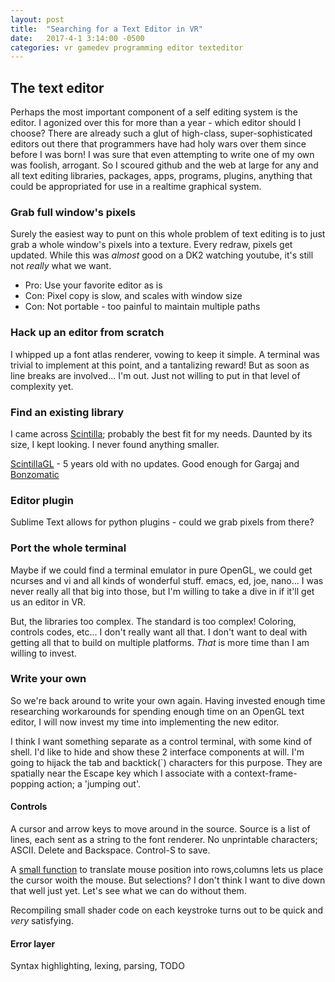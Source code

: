```yaml
---
layout: post
title:  "Searching for a Text Editor in VR"
date:   2017-4-1 3:14:00 -0500
categories: vr gamedev programming editor texteditor
---
```



## The text editor

Perhaps the most important component of a self editing system is the editor. I agonized over this for more than a year - which editor should I choose? There are already such a glut of high-class, super-sophisticated editors out there that programmers have had holy wars over them since before I was born! I was sure that even attempting to write one of my own was foolish, arrogant. So I scoured github and the web at large for any and all text editing libraries, packages, apps, programs, plugins, anything that could be appropriated for use in a realtime graphical system.


### Grab full window's pixels

Surely the easiest way to punt on this whole problem of text editing is to just grab a whole window's pixels into a texture. Every redraw, pixels get updated. While this was *almost* good on a DK2 watching youtube, it's still not *really* what we want.

 - Pro: Use your favorite editor as is
 - Con: Pixel copy is slow, and scales with window size
 - Con: Not portable - too painful to maintain multiple paths


### Hack up an editor from scratch

I whipped up a font atlas renderer, vowing to keep it simple. A terminal was trivial to implement at this point, and a tantalizing reward! But as soon as line breaks are involved... I'm out. Just not willing to put in that level of complexity yet.


### Find an existing library

I came across [Scintilla][Scintilla]; probably the best fit for my needs. Daunted by its size, I kept looking. I never found anything smaller.

[ScintillaGL][ScintillaGL] - 5 years old with no updates. Good enough for Gargaj and 
[Bonzomatic][Bonzomatic]

[Scintilla]: http://www.scintilla.org/
[Bonzomatic]: https://github.com/Gargaj/Bonzomatic
[ScintillaGL]: https://github.com/sopyer/ScintillaGL


### Editor plugin

Sublime Text allows for python plugins - could we grab pixels from there?


### Port the whole terminal

Maybe if we could find a terminal emulator in pure OpenGL, we could get ncurses and vi and all kinds of wonderful stuff. emacs, ed, joe, nano... I was never really all that big into those, but I'm willing to take a dive in if it'll get us an editor in VR.

But, the libraries too complex. The standard is too complex! Coloring, controls codes, etc... I don't really want all that. I don't want to deal with getting all that to build on multiple platforms. *That* is more time than I am willing to invest.


### Write your own

So we're back around to write your own again. Having invested enough time researching workarounds for spending enough time on an OpenGL text editor, I will now invest my time into implementing the new editor.

I think I want something separate as a control terminal, with some kind of shell. I'd like to hide and show these 2 interface components at will. I'm going to hijack the tab and backtick(\`) characters for this purpose. They are spatially near the Escape key which I associate with a context-frame-popping action; a 'jumping out'.


#### Controls

A cursor and arrow keys to move around in the source. Source is a list of lines, each sent as a string to the font renderer. No unprintable characters; ASCII. Delete and Backspace. Control-S to save.

A [small function][mousepos] to translate mouse position into rows,columns lets us place the cursor woith the mouse. But selections? I don't think I want to dive down that well just yet. Let's see what we can do without them.

[mousepos]: https://bitbucket.org/jimbo00000/opengl-with-luajit/src/c77d5e600b00586b0b83d7c0dac940e3d5f504fc/scene/shader_editor.lua?at=master&fileviewer=file-view-default#shader_editor.lua-126

Recompiling small shader code on each keystroke turns out to be quick and *very* satisfying.


#### Error layer

Syntax highlighting, lexing, parsing, TODO

